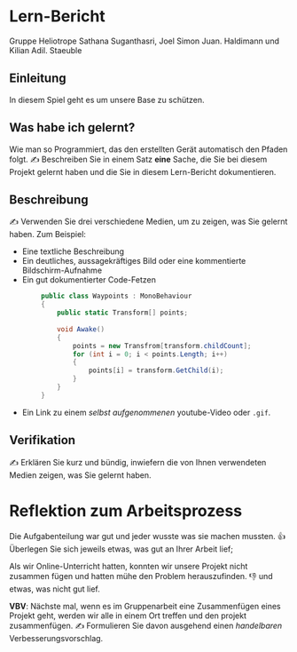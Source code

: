 # Lern-Bericht
Gruppe Heliotrope
Sathana Suganthasri, Joel Simon Juan. Haldimann und Kilian Adil. Staeuble


## Einleitung

In diesem Spiel geht es um unsere Base zu schützen. 

## Was habe ich gelernt?
Wie man so Programmiert, das den erstellten Gerät automatisch den Pfaden folgt. 
✍️ Beschreiben Sie in einem Satz **eine** Sache, die Sie bei diesem Projekt gelernt haben und die Sie in diesem Lern-Bericht dokumentieren.



## Beschreibung

✍️ Verwenden Sie drei verschiedene Medien, um zu zeigen, was Sie gelernt haben. Zum Beispiel:

* Eine textliche Beschreibung
* Ein deutliches, aussagekräftiges Bild oder eine kommentierte Bildschirm-Aufnahme
* Ein gut dokumentierter Code-Fetzen

```csharp
        public class Waypoints : MonoBehaviour
        {           
            public static Transform[] points;
            
            void Awake()
            {
                points = new Transfrom[transform.childCount];
                for (int i = 0; i < points.Length; i++)
                {
                    points[i] = transform.GetChild(i);
                }
            }
        }

```


* Ein Link zu einem *selbst aufgenommenen* youtube-Video oder `.gif`.

## Verifikation

✍️ Erklären Sie kurz und bündig, inwiefern die von Ihnen verwendeten Medien zeigen, was Sie gelernt haben.

# Reflektion zum Arbeitsprozess

Die Aufgabenteilung war gut und jeder wusste was sie machen mussten. 
👍 Überlegen Sie sich jeweils etwas, was gut an Ihrer Arbeit lief; 


Als wir Online-Unterricht hatten, konnten wir unsere Projekt nicht zusammen fügen und hatten mühe den Problem herauszufinden. 👎 und etwas, was nicht gut lief.

**VBV**: Nächste mal, wenn es im Gruppenarbeit eine Zusammenfügen eines Projekt geht, werden wir alle in einem Ort treffen und den projekt zusammenfügen. 
✍️ Formulieren Sie davon ausgehend einen *handelbaren* Verbesserungsvorschlag.
